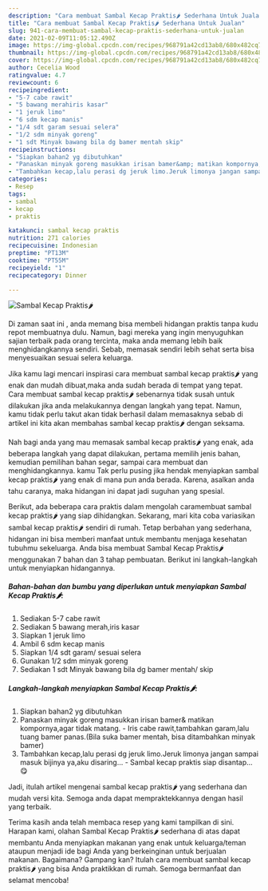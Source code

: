 ```yaml
---
description: "Cara membuat Sambal Kecap Praktis🌶 Sederhana Untuk Jualan"
title: "Cara membuat Sambal Kecap Praktis🌶 Sederhana Untuk Jualan"
slug: 941-cara-membuat-sambal-kecap-praktis-sederhana-untuk-jualan
date: 2021-02-09T11:05:12.490Z
image: https://img-global.cpcdn.com/recipes/968791a42cd13ab8/680x482cq70/sambal-kecap-praktis🌶-foto-resep-utama.jpg
thumbnail: https://img-global.cpcdn.com/recipes/968791a42cd13ab8/680x482cq70/sambal-kecap-praktis🌶-foto-resep-utama.jpg
cover: https://img-global.cpcdn.com/recipes/968791a42cd13ab8/680x482cq70/sambal-kecap-praktis🌶-foto-resep-utama.jpg
author: Cecelia Wood
ratingvalue: 4.7
reviewcount: 6
recipeingredient:
- "5-7 cabe rawit"
- "5 bawang merahiris kasar"
- "1 jeruk limo"
- "6 sdm kecap manis"
- "1/4 sdt garam sesuai selera"
- "1/2 sdm minyak goreng"
- "1 sdt Minyak bawang bila dg bamer mentah skip"
recipeinstructions:
- "Siapkan bahan2 yg dibutuhkan"
- "Panaskan minyak goreng masukkan irisan bamer&amp; matikan kompornya,agar tidak matang. Iris cabe rawit,tambahkan garam,lalu tuang bamer panas.(Bila suka bamer mentah, bisa ditambahkan minyak bamer)"
- "Tambahkan kecap,lalu perasi dg jeruk limo.Jeruk limonya jangan sampai masuk bijinya ya,aku disaring... Sambal kecap praktis siap disantap...😋"
categories:
- Resep
tags:
- sambal
- kecap
- praktis

katakunci: sambal kecap praktis 
nutrition: 271 calories
recipecuisine: Indonesian
preptime: "PT13M"
cooktime: "PT55M"
recipeyield: "1"
recipecategory: Dinner

---
```



![Sambal Kecap Praktis🌶](https://img-global.cpcdn.com/recipes/968791a42cd13ab8/680x482cq70/sambal-kecap-praktis🌶-foto-resep-utama.jpg)

Di zaman  saat ini , anda memang bisa membeli hidangan praktis tanpa kudu repot membuatnya dulu. Namun, bagi mereka yang ingin menyuguhkan sajian terbaik pada orang tercinta, maka anda memang lebih baik menghidangkannya sendiri. Sebab, memasak sendiri lebih sehat serta bisa menyesuaikan sesuai selera keluarga.

Jika kamu lagi mencari inspirasi cara membuat sambal kecap praktis🌶 yang enak dan mudah dibuat,maka anda sudah berada di tempat yang tepat. Cara membuat sambal kecap praktis🌶  sebenarnya tidak susah untuk dilakukan jika anda melakukannya dengan langkah yang tepat. Namun, kamu tidak perlu takut akan tidak berhasil dalam memasaknya 
sebab di artikel ini kita akan membahas sambal kecap praktis🌶 dengan seksama.  



Nah bagi anda yang mau memasak sambal kecap praktis🌶 yang enak, ada beberapa langkah yang dapat dilakukan, pertama memilih jenis bahan, kemudian pemilihan bahan segar, sampai cara membuat dan menghidangkannya. kamu Tak perlu pusing jika hendak menyiapkan sambal kecap praktis🌶 yang enak di mana pun anda berada. Karena, asalkan anda  tahu caranya, maka hidangan ini dapat jadi suguhan yang spesial.

Berikut, ada beberapa cara praktis  dalam mengolah caramembuat sambal kecap praktis🌶 yang siap dihidangkan. Sekarang, mari kita coba variasikan sambal kecap praktis🌶 sendiri di rumah. Tetap berbahan yang sederhana, hidangan ini bisa memberi manfaat untuk membantu menjaga kesehatan tubuhmu sekeluarga. Anda bisa membuat Sambal Kecap Praktis🌶 menggunakan 7 bahan dan 3 tahap pembuatan. Berikut ini langkah-langkah untuk menyiapkan hidangannya.

<!--inarticleads1-->

##### Bahan-bahan dan bumbu yang diperlukan untuk menyiapkan Sambal Kecap Praktis🌶:

1. Sediakan 5-7 cabe rawit
1. Sediakan 5 bawang merah,iris kasar
1. Siapkan 1 jeruk limo
1. Ambil 6 sdm kecap manis
1. Siapkan 1/4 sdt garam/ sesuai selera
1. Gunakan 1/2 sdm minyak goreng
1. Sediakan 1 sdt Minyak bawang bila dg bamer mentah/ skip




<!--inarticleads2-->

##### Langkah-langkah menyiapkan Sambal Kecap Praktis🌶:

1. Siapkan bahan2 yg dibutuhkan
1. Panaskan minyak goreng masukkan irisan bamer&amp; matikan kompornya,agar tidak matang. - Iris cabe rawit,tambahkan garam,lalu tuang bamer panas.(Bila suka bamer mentah, bisa ditambahkan minyak bamer)
1. Tambahkan kecap,lalu perasi dg jeruk limo.Jeruk limonya jangan sampai masuk bijinya ya,aku disaring... - Sambal kecap praktis siap disantap...😋




Jadi, itulah artikel mengenai  sambal kecap praktis🌶  yang sederhana dan mudah versi kita. Semoga anda dapat mempraktekkannya dengan hasil yang terbaik. 

Terima kasih anda telah membaca resep yang kami tampilkan di sini. Harapan kami, olahan  Sambal Kecap Praktis🌶 sederhana di atas dapat membantu Anda menyiapkan makanan yang enak untuk keluarga/teman ataupun menjadi ide bagi Anda yang berkeinginan untuk berjualan makanan. Bagaimana? Gampang kan? Itulah cara membuat sambal kecap praktis🌶 yang bisa Anda praktikkan di rumah. Semoga bermanfaat dan selamat mencoba!

